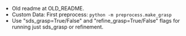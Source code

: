- Old readme at OLD_README.
- Custom Data: First preprocess: `python -m preprocess.make_grasp`
- Use "sds_grasp=True/False" and "refine_grasp=True/False" flags for running just sds_grasp or refinement.
